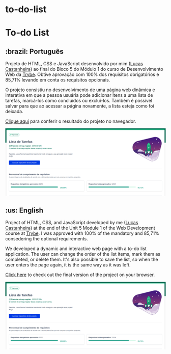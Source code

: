 # to-do-list

# To-do List
<h2>:brazil: Português</h2>
<p id="pt">Projeto de HTML, CSS e JavaScript desenvolvido por mim (<a href="https://www.linkedin.com/in/lucas-pereira-castanheira-nascimento-238355190/" target="_blank" rel="external">Lucas Castanheira</a>) ao final do Bloco 5 do Módulo 1 do curso de Desenvolvimento Web da <a href="https://www.betrybe.com" targe="_blank" rel="nofollow">Trybe</a>. Obtive aprovação com 100% dos requisitos obrigatórios e 85,71% levando em conta os requisitos opcionais.</p>
<p>O projeto consistiu no desenvolvimento de uma página web dinâmica e interativa em que a pessoa usuária pode adicionar itens a uma lista de tarefas, marcá-los como concluídos ou excluí-los. Também é possível salvar para que ao acessar a página novamente, a lista esteja como foi deixada.</p>
<p><a href="https://lucas-pcn.github.io/to-do-list/" target="_blank">Clique aqui</a> para conferir o resultado do projeto no navegador.</p>

![My grade of the project - Minha nota no projeto](./toDoList.png)

<h2 id="en">:us: English</h2>
<p>Project of HTML, CSS, and JavaScript developed by me (<a href="https://www.linkedin.com/in/lucas-pereira-castanheira-nascimento-238355190/" rel="external">Lucas Castanheira</a>) at the end of the Unit 5 Module 1 of the Web Development course at <a href="https://www.betrybe.com" targe="_blank" rel="nofollow">Trybe</a>. I was approved with 100% of the mandatory and 85,71% consedering the optional requirements.</p>
<p>We developed a dynamic and interactive web page with a to-do list application. The user can change the order of the list items, mark them as completed, or delete them. It's also possible to save the list, so when the user enters the page again, it is the same way as it was left.</p>
<p><a href="https://lucas-pcn.github.io/to-do-list/" target="_blank">Click here</a> to check out the final version of the project on your browser.</p>

![My grade of the project - Minha nota no projeto](./toDoList.png)
